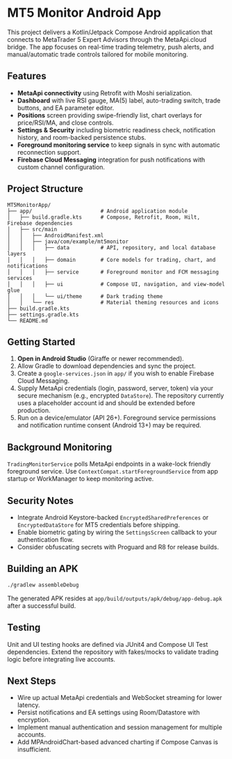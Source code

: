 # MT5 Monitor Android App

This project delivers a Kotlin/Jetpack Compose Android application that connects to MetaTrader 5 Expert Advisors through the MetaApi.cloud bridge. The app focuses on real-time trading telemetry, push alerts, and manual/automatic trade controls tailored for mobile monitoring.

## Features

- **MetaApi connectivity** using Retrofit with Moshi serialization.
- **Dashboard** with live RSI gauge, MA(5) label, auto-trading switch, trade buttons, and EA parameter editor.
- **Positions** screen providing swipe-friendly list, chart overlays for price/RSI/MA, and close controls.
- **Settings & Security** including biometric readiness check, notification history, and room-backed persistence stubs.
- **Foreground monitoring service** to keep signals in sync with automatic reconnection support.
- **Firebase Cloud Messaging** integration for push notifications with custom channel configuration.

## Project Structure

```
MT5MonitorApp/
├── app/                      # Android application module
│   ├── build.gradle.kts      # Compose, Retrofit, Room, Hilt, Firebase dependencies
│   ├── src/main
│   │   ├── AndroidManifest.xml
│   │   ├── java/com/example/mt5monitor
│   │   │   ├── data          # API, repository, and local database layers
│   │   │   ├── domain        # Core models for trading, chart, and notifications
│   │   │   ├── service       # Foreground monitor and FCM messaging services
│   │   │   ├── ui            # Compose UI, navigation, and view-model glue
│   │   │   └── ui/theme      # Dark trading theme
│   │   └── res               # Material theming resources and icons
├── build.gradle.kts
├── settings.gradle.kts
└── README.md
```

## Getting Started

1. **Open in Android Studio** (Giraffe or newer recommended).
2. Allow Gradle to download dependencies and sync the project.
3. Create a `google-services.json` in `app/` if you wish to enable Firebase Cloud Messaging.
4. Supply MetaApi credentials (login, password, server, token) via your secure mechanism (e.g., encrypted `DataStore`). The repository currently uses a placeholder account id and should be extended before production.
5. Run on a device/emulator (API 26+). Foreground service permissions and notification runtime consent (Android 13+) may be required.

## Background Monitoring

`TradingMonitorService` polls MetaApi endpoints in a wake-lock friendly foreground service. Use `ContextCompat.startForegroundService` from app startup or WorkManager to keep monitoring active.

## Security Notes

- Integrate Android Keystore-backed `EncryptedSharedPreferences` or `EncryptedDataStore` for MT5 credentials before shipping.
- Enable biometric gating by wiring the `SettingsScreen` callback to your authentication flow.
- Consider obfuscating secrets with Proguard and R8 for release builds.

## Building an APK

```bash
./gradlew assembleDebug
```

The generated APK resides at `app/build/outputs/apk/debug/app-debug.apk` after a successful build.

## Testing

Unit and UI testing hooks are defined via JUnit4 and Compose UI Test dependencies. Extend the repository with fakes/mocks to validate trading logic before integrating live accounts.

## Next Steps

- Wire up actual MetaApi credentials and WebSocket streaming for lower latency.
- Persist notifications and EA settings using Room/Datastore with encryption.
- Implement manual authentication and session management for multiple accounts.
- Add MPAndroidChart-based advanced charting if Compose Canvas is insufficient.
